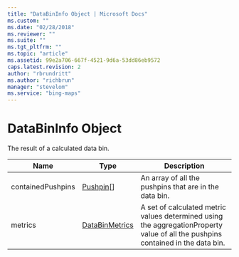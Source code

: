 ```yaml
---
title: "DataBinInfo Object | Microsoft Docs"
ms.custom: ""
ms.date: "02/28/2018"
ms.reviewer: ""
ms.suite: ""
ms.tgt_pltfrm: ""
ms.topic: "article"
ms.assetid: 99e2a706-667f-4521-9d6a-53dd86eb9572
caps.latest.revision: 2
author: "rbrundritt"
ms.author: "richbrun"
manager: "stevelom"
ms.service: "bing-maps"
---
```


# DataBinInfo Object

The result of a calculated data bin.

| Name              | Type           | Description                                                                                                                     |
|-------------------|----------------|---------------------------------------------------------------------------------------------------------------------------------|
| containedPushpins | [Pushpin](../../map-control-api/pushpin-class.md)\[\]    | An array of all the pushpins that are in the data bin.                                                                          |
| metrics           | [DataBinMetrics](databinmetrics-object.md) | A set of calculated metric values determined using the aggregationProperty value of all the pushpins contained in the data bin. |